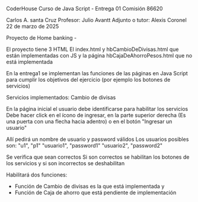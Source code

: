 CoderHouse
Curso de Java Script  -  Entrega 01
Comisión 86620

Carlos A. santa Cruz
Profesor: Julio Avantt
Adjunto o tutor: Alexis Coronel
22 de marzo de 2025

Proyecto de Home banking - 

El proyecto tiene 3 HTML 
El index.html y hbCambioDeDivisas.html  que están implementadas con JS
y la página  hbCajaDeAhorroPesos.html  que no está implementada

En la entrega1 se implementan las funciones de las páginas
en Java Script para cumplir los objetivos del ejercicio 
(por ejemplo los botones de servicios)

Servicios implementados: Cambio de divisas

En la página inicial el usuario debe identificarse para habilitar los servicios
Debe hacer click en el ícono de ingresar, en la parte superior derecha
(Es una puerta con una flecha hacia adentro) 
o en el botón "Ingresar un usuario"

Allí pedirá un nombre de usuario y password válidos
Los usuarios posibles son:
"u1", "p1"
"usuario1", "password1"
"usuario2", "password2"

Se verifica que sean correctos
Si son correctos se habilitan los botones de los servicios
y si son incorrectos se deshabilitan

Habilitará dos funciones: 
-  Función de Cambio de divisas es la que está implementada y
-  Función de Caja de ahorro que está pendiente de implementación
     
     
